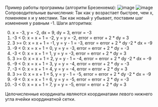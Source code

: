 Пример работы программы (алгоритм Брезенхема):
![image](https://user-images.githubusercontent.com/50108213/165525325-6d316f4f-5b21-407c-9082-d0c162cac8df.png)
![image](https://user-images.githubusercontent.com/50108213/165525401-e6268ccd-81ae-4ea2-9795-4448abe2acb6.png)
Сопроводительные вычисления:
Так как y возрастает быстрее, чем x, поменяем x и y местами. Так как новый y убывает, поставим шаг изменения y равным -1. Шаги алгоритма: 

0) x = -3, y = -2, dx = 9, dy = 3, error = -3
1) -3 < 0:	 x = x + 1 = -2, y = y = -2, error = error + 2 * dy = 3
2) 3 >= 0:	 x = x + 1 = -1, y = y - 1 = -3, error = error + 2 * dy -2 * dx = -9
3) -9 < 0:	 x = x + 1 = 0, y = y = -3, error = error + 2 * dy = -3
4) -3 < 0:	 x = x + 1 = 1, y = y = -3, error = error + 2 * dy = 3
5) 3 >= 0:	 x = x + 1 = 2, y = y - 1 = -4, error = error + 2 * dy -2 * dx = -9
6) -9 < 0:	 x = x + 1 = 3, y = y = -4, error = error + 2 * dy = -3
7) -3 < 0:	 x = x + 1 = 4, y = y = -4, error = error + 2 * dy = 3
8) 3 >= 0:	 x = x + 1 = 5, y = y - 1 = -5, error = error + 2 * dy -2 * dx = -9
9) -9 < 0:	 x = x + 1 = 6, y = y = -5, error = error + 2 * dy = -3
10) -3 < 0:	 x = x + 1 = 7, y = y = -5, error = error + 2 * dy = 3

Целочисленные координаты являются координатами левого нижнего угла ячейки координатной сетки.

